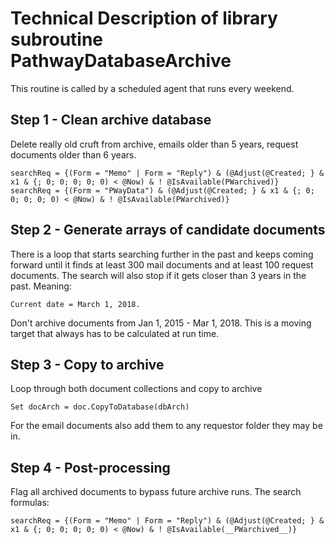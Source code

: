 # Technical Description of library subroutine PathwayDatabaseArchive

This routine is called by a scheduled agent that runs every weekend.

## Step 1 - Clean archive database

Delete really old cruft from archive, emails older than 5 years, request documents older than 6 years.

```
searchReq = {(Form = "Memo" | Form = "Reply") & (@Adjust(@Created; } & x1 & {; 0; 0; 0; 0; 0) < @Now) & ! @IsAvailable(PWarchived)}
searchReq = {(Form = "PWayData") & (@Adjust(@Created; } & x1 & {; 0; 0; 0; 0; 0) < @Now) & ! @IsAvailable(PWarchived)}
```

## Step 2 - Generate arrays of candidate documents

There is a loop that starts searching further in the past and keeps coming forward until it finds at least 300 mail documents and at least 100 request documents.  The search will also stop if it gets closer than 3 years in the past.  Meaning:

    Current date = March 1, 2018.

Don't archive documents from Jan 1, 2015 - Mar 1, 2018.   This is a moving target that always has to be calculated at run time.

## Step 3 - Copy to archive

Loop through both document collections and copy to archive

```
Set docArch = doc.CopyToDatabase(dbArch)
```

For the email documents also add them to any requestor folder they may be in.

## Step 4 - Post-processing

Flag all archived documents to bypass future archive runs.
The search formulas:

```
searchReq = {(Form = "Memo" | Form = "Reply") & (@Adjust(@Created; } & x1 & {; 0; 0; 0; 0; 0) < @Now) & ! @IsAvailable(__PWarchived__)}
```
